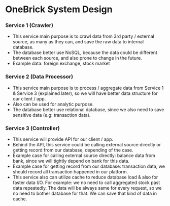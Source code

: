 # OneBrick System Design

### Service 1 (Crawler)
- This service main purpose is to crawl data from 3rd party / external source, as many as they can, and save the raw data to internal database.
- The database better use NoSQL, because the data could be different between each source, and also prone to change in the future.
- Example data: foreign exchange, stock market

### Service 2 (Data Processor)
- This service main purpose is to process / aggregate data from Service 1 & Service 3 (explained later), so we will have better data structure for our client / app.
- Also can be used for analytic purpose.
- The database better use relational database, since we also need to save sensitive data (e.g: transaction data).

### Service 3 (Controller)
- This service will provide API for our client / app.
- Behind the API, this service could be calling external source directly or getting record from our database, depending of the case.
- Example case for calling external source directly: balance data from bank, since we will tightly depend on bank for this data.
- Example case for getting record from our database: transaction data, we should record all transaction happened in our platform.
- This service also can utilize cache to reduce database load & also for faster data I/O. For example: we no need to call aggregated stock past data repeatedly. The data will be always same for every request, so we no need to bother database for that. We can save that kind of data in cache.

